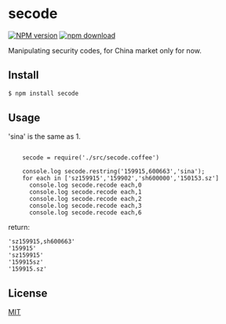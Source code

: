 secode
=======

[![NPM version][npm-image]][npm-url]
[![npm download][download-image]][download-url]

[npm-image]: https://img.shields.io/npm/v/secode.svg?style=flat-square
[npm-url]: https://npmjs.org/package/secode
[download-image]: https://img.shields.io/npm/dm/secode.svg?style=flat-square
[download-url]: https://npmjs.org/package/secode

Manipulating security codes, for China market only for now.


## Install

```bash
$ npm install secode
```

## Usage

'sina' is the same as 1.


```coffee-script

    secode = require('./src/secode.coffee')

    console.log secode.restring('159915,600663','sina');
    for each in ['sz159915','159902','sh600000','150153.sz']
      console.log secode.recode each,0
      console.log secode.recode each,1
      console.log secode.recode each,2
      console.log secode.recode each,3
      console.log secode.recode each,6
```

return:
```
'sz159915,sh600663'
'159915'
'sz159915'
'159915sz'
'159915.sz'
```

## License

[MIT](LICENSE.txt)

